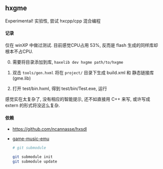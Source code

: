 hxgme
-----

Experimental! 实验性, 尝试 hxcpp/cpp 混合编程

#### 记录

仅在 winXP 中做过测试. 目前感觉CPU占用 53%, 反而是 flash 生成的同样库却根本不占CPU.

 0. 需要将目录添加到库, `haxelib dev hxgme path/to/hxgme`
 
 1. 双击 `tools/gen.hxml` 将在 `project/` 目录下生成 build.xml 和 静态链接库(gme.lib)
 
 2. 打开 test/bin.hxml, 得到 test/bin/Test.exe, 运行

感觉实在太复杂了, 没有相应的智能提示, 还不如直接用 C++ 来写, 或许写成 extern 的形式将没这么复杂.

#### 依赖

 * https://github.com/ncannasse/hxsdl

 * [game-music-emu](http://www.slack.net/~ant/libs/audio.html#Game_Music_Emu)
 
	```bash
	# git submodule

	git submodule init
	git submodule update
	```
